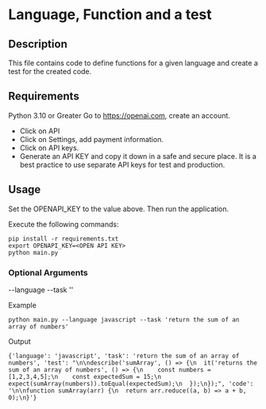 # Language, Function and a test

## Description

This file contains code to define functions for a given language and create a test for the created code.

## Requirements

Python 3.10 or Greater
Go to https://openai.com, create an account.
- Click on API
- Click on Settings, add payment information.
- Click on API keys.
- Generate an API KEY and copy it down in a safe and secure place.  It is a best practice to use separate API keys for test and production.

## Usage

Set the OPENAPI_KEY to the value above.  Then run the application. 

Execute the following commands:
```
pip install -r requirements.txt
export OPENAPI_KEY=<OPEN API KEY>
python main.py 
```

### Optional Arguments

--language <language> 
--task '<description of function desired>'

Example
```
python main.py --language javascript --task 'return the sum of an array of numbers'
```

Output
```
{'language': 'javascript', 'task': 'return the sum of an array of numbers', 'test': "\n\ndescribe('sumArray', () => {\n  it('returns the sum of an array of numbers', () => {\n    const numbers = [1,2,3,4,5];\n    const expectedSum = 15;\n    expect(sumArray(numbers)).toEqual(expectedSum);\n  });\n});", 'code': '\n\nfunction sumArray(arr) {\n  return arr.reduce((a, b) => a + b, 0);\n}'}
```